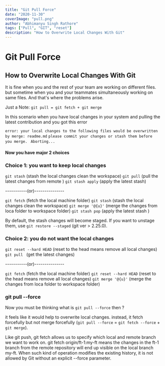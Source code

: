 ```yaml
---
title: "Git Pull Force"
date: "2020-11-30"
coverImage: "pull.png"
author: "Abhimanyu Singh Rathore"
tags: ["Pull", "GIT", "reset"]
description: "How to Overwrite Local Changes With Git"
---
```


# Git Pull Force
## How to Overwrite Local Changes With Git

It is fine  when you and the rest of your team are working on different files. but sometime when you and your teammates simultaneously working on same files. And that's where the problems arise.

Just a Note: `git pull = git fetch + git merge`

In this scenario when you have local changes in your system and pulling the latest contribution and you got this error

`error: your local changes to the following files would be overwritten by merge: readme.md`
`please commit your changes or stash them before you merge. `
`Aborting...`


#### Now you have major 2 choices

### Choice 1: you want to keep local changes

`git stash`  (stash the local changes clean the workspace)
`git pull` (pull the latest changes from remote )
`git stash apply` (apply the latest stash)

-----------(or)---------------

`git fetch` (fetch the local machine folder)
`git stash` (stash the local changes clean the workspace)
`git merge '@{u}'` (merge the changes from loca folder to workspace folder)
`git stash pop` (apply the latest stash )

By default, the stash changes will become staged. If you want to unstage them, use `git restore --staged` (git ver > 2.25.0).

### Choice 2: you do not want the local changes

`git reset --hard HEAD` (reset to the head means remove all local changes)
`git pull ` (get the latest changes)

-----------(or)---------------

`git fetch` (fetch the local machine folder)
`git reset --hard HEAD` (reset to the head means remove all local changes)
`git merge '@{u}'`  (merge the changes from loca folder to workspace folder)


### git pull --force 

Now you must be thinking what is `git pull --force` then ?

it feels like it would help to overwrite local changes. instead, it fetch forcefully but not merge forcefully (`git pull --force` = `git fetch --force` + `git merge`).

Like git push, git fetch allows us to specify which local and remote branch we want to work on. git fetch origin/ft-1:my-ft means the changes in the ft-1 branch from the remote repository will end up visible on the local branch my-ft. When such kind of operation modifies the existing history, it is not allowed by Git without an explicit --force parameter.
